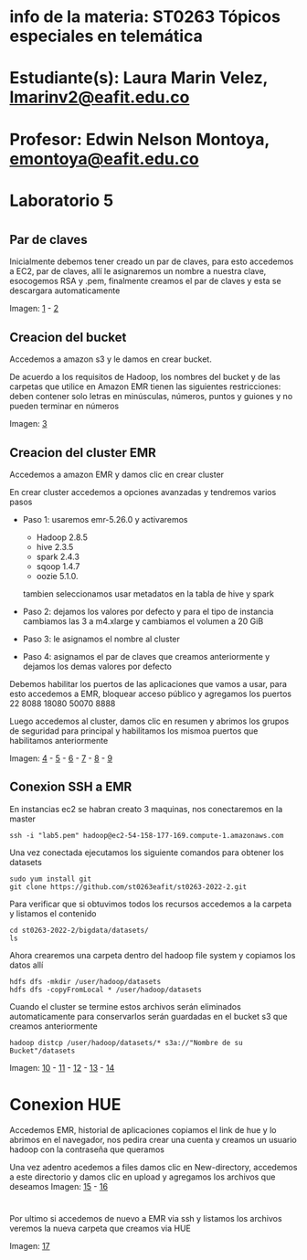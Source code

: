# info de la materia: ST0263 Tópicos especiales en telemática
#
# Estudiante(s): Laura Marin Velez, lmarinv2@eafit.edu.co
#
# Profesor: Edwin Nelson Montoya, emontoya@eafit.edu.co
#
#
# Laboratorio 5
#
## Par de claves

Inicialmente debemos tener creado un par de claves, para esto accedemos a EC2, par de claves, allí le asignaremos un nombre a nuestra clave, esocogemos RSA y .pem, finalmente creamos el par de claves y esta se descargara automaticamente

Imagen: [1](evidencias/1.png) - [2](evidencias/2.png)

## Creacion del bucket

Accedemos a amazon s3 y le damos en crear bucket.

De acuerdo a los requisitos de Hadoop, los nombres del bucket y de las carpetas que utilice en Amazon EMR tienen las siguientes restricciones: deben contener solo letras en minúsculas, números, puntos y guiones y no pueden terminar en números 

Imagen: [3](evidencias/3.png)

## Creacion del cluster EMR

Accedemos a amazon EMR y damos clic en crear cluster

En crear cluster accedemos a opciones avanzadas y tendremos varios pasos
* Paso 1: usaremos emr-5.26.0 y activaremos 
    - Hadoop 2.8.5 
    - hive 2.3.5 
    - spark 2.4.3 
    - sqoop 1.4.7 
    - oozie 5.1.0. 

    tambien seleccionamos usar metadatos en la tabla de hive y spark

* Paso 2: dejamos los valores por defecto y para el tipo de instancia cambiamos las 3 a m4.xlarge y cambiamos el volumen a 20 GiB

* Paso 3: le asignamos el nombre al cluster

* Paso 4: asignamos el par de claves que creamos anteriormente y dejamos los demas valores por defecto 

Debemos habilitar los puertos de las aplicaciones que vamos a usar, para esto accedemos a EMR, bloquear acceso público y agregamos los puertos
22
8088
18080
50070
8888

Luego accedemos al cluster, damos clic en resumen y abrimos los grupos de seguridad para principal y habilitamos los mismoa puertos que habilitamos anteriormente

Imagen: [4](evidencias/4.png) - [5](evidencias/5.png) - [6](evidencias/6.png) - [7](evidencias/7.png) - [8](evidencias/8.png) - [9](evidencias/9.png)

## Conexion SSH a EMR

En instancias ec2 se habran creato 3 maquinas, nos conectaremos en la master

```
ssh -i "lab5.pem" hadoop@ec2-54-158-177-169.compute-1.amazonaws.com
```
Una vez conectada ejecutamos los siguiente comandos para obtener los datasets

```
sudo yum install git
git clone https://github.com/st0263eafit/st0263-2022-2.git
```
Para verificar que si obtuvimos todos los recursos accedemos a la carpeta y listamos el contenido

```
cd st0263-2022-2/bigdata/datasets/
ls
```
Ahora crearemos una carpeta dentro del hadoop file system y copiamos los datos allí

```
hdfs dfs -mkdir /user/hadoop/datasets
hdfs dfs -copyFromLocal * /user/hadoop/datasets
```

Cuando el cluster se termine estos archivos serán eliminados automaticamente para conservarlos serán guardadas en el bucket s3 que creamos anteriormente

```
hadoop distcp /user/hadoop/datasets/* s3a://"Nombre de su Bucket"/datasets
```

Imagen: [10](evidencias/10.png) - [11](evidencias/11.png) - [12](evidencias/12.png) - [13](evidencias/13.png) - [14](evidencias/14.png)

# Conexion HUE

Accedemos  EMR, historial de aplicaciones copiamos el link de hue y lo abrimos en el navegador, nos pedira crear una cuenta y creamos un usuario hadoop con la contraseña que queramos 

Una vez adentro acedemos a files damos clic en New-directory, accedemos a este directorio y damos clic en upload y agregamos los archivos que deseamos
Imagen: [15](evidencias/15.png) - [16](evidencias/16.png)


#

Por ultimo si accedemos de nuevo a EMR via ssh y listamos los archivos veremos la nueva carpeta que creamos via HUE

Imagen: [17](evidencias/17.png)
